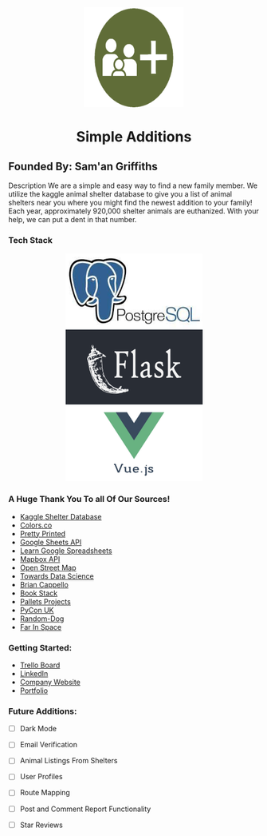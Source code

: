 <div align="center"><img src="./z_img/simple_additions_logo.png" alt="Simple Additions Logo" height="200vw" width="200vw"></div>
<h1 align='center'>Simple Additions</h1>

## Founded By: Sam'an Griffiths

Description
We are a simple and easy way to find a new family member. We utilize the kaggle animal shelter database to give you a list of animal shelters near you where you might find the newest addition to your family! Each year, approximately 920,000 shelter animals are euthanized. With your help, we can put a dent in that number.


### Tech Stack
<div align="center">
<img src="./z_img/psql.jpeg" alt="Simple Additions Logo" height="150vh" width="275vw">
<img src="./z_img/flask-1.png" alt="Simple Additions Logo" height="150vh" width="275vw">
<img src="./z_img/vuejs-logo.jpeg" alt="Simple Additions Logo" height="150vh" width="275vw">
</div>

### A Huge Thank You To all Of Our Sources!
- [Kaggle Shelter Database](https://www.kaggle.com/aaronschlegel/petfinder-animal-shelters-database/version/4)
- [Colors.co](https://coolors.co/606c38-283618-fefae0-dda15e-bc6c25)
- [Pretty Printed](https://www.youtube.com/watch?v=TLgVEBuQURA)
- [Google Sheets API](https://developers.google.com/sheets/api/quickstart/python)
- [Learn Google Spreadsheets](https://www.youtube.com/watch?v=4ssigWmExak)
- [Mapbox API](https://docs.mapbox.com/)
- [Open Street Map](https://www.openstreetmap.org/#map=7/39.602/-7.839)
- [Towards Data Science](https://towardsdatascience.com/keeping-things-secret-d9060c73089b)
- [Brian Cappello](https://github.com/briancappello/flask-react-spa/blob/master/backend/commands/db.py#L11-L61)
- [Book Stack](https://www.bookstack.cn/read/sqlalchemy-1.3/f301b95c63216ba3.md)
- [Pallets Projects](https://flask.palletsprojects.com/en/)
- [PyCon UK](https://www.youtube.com/watch?v=gJ7CnUX_7YQ)
- [Random-Dog](https://pypi.org/project/random-dog/)
- [Far In Space](https://www.farinspace.com/tag/sql-dump/)


### Getting Started:
- [Trello Board](https://trello.com/b/YhTDQTY6/simple-additions)
- [LinkedIn](https://www.linkedin.com/in/saman-griffiths/)
- [Company Website](https://simple-additions.herokuapp.com/)
- [Portfolio]()


### Future Additions:

- [ ] Dark Mode
- [ ] Email Verification
- [ ] Animal Listings From Shelters
- [ ] User Profiles
- [ ] Route Mapping
- [ ] Post and Comment Report Functionality
- [ ] Star Reviews

